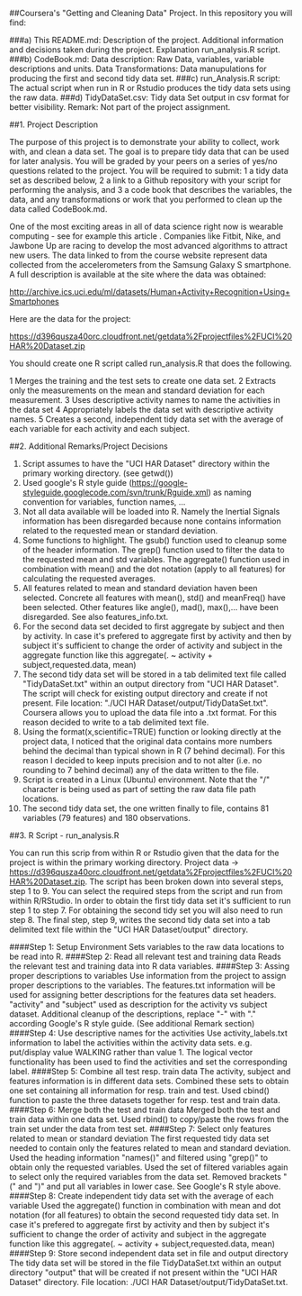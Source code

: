 ##Coursera's "Getting and Cleaning Data" Project.
In this repository you will find:
 
###a) This README.md: 
	Description of the project. 
	Additional information and decisions taken during the project. 
	Explanation run_analysis.R script.
###b) CodeBook.md:
	Data description: Raw Data, variables, variable descriptions and units.
	Data Transformations: Data manupulations for producing the first and second tidy data set. 
###c) run_Analysis.R script:
	The actual script when run in R or Rstudio produces the tidy data sets using the raw data.
###d) TidyDataSet.csv:
	Tidy data Set output in csv format for better visibility.
	Remark: Not part of the project assignment.

##1. Project Description

The purpose of this project is to demonstrate your ability to collect, work with, and clean a data set. The goal is to prepare tidy data that can be used for later analysis. You will be graded by your peers on a series of yes/no questions related to the project. You will be required to submit: 
1 a tidy data set as described below, 
2 a link to a Github repository with your script for performing the analysis, and 
3 a code book that describes the variables, the data, and any transformations or work that you performed to clean up the data called CodeBook.md. 

One of the most exciting areas in all of data science right now is wearable computing - see for example this article . Companies like Fitbit, Nike, and Jawbone Up are racing to develop the most advanced algorithms to attract new users. The data linked to from the course website represent data collected from the accelerometers from the Samsung Galaxy S smartphone. A full description is available at the site where the data was obtained:

http://archive.ics.uci.edu/ml/datasets/Human+Activity+Recognition+Using+Smartphones

Here are the data for the project:

https://d396qusza40orc.cloudfront.net/getdata%2Fprojectfiles%2FUCI%20HAR%20Dataset.zip

 You should create one R script called run_analysis.R that does the following. 

  1  Merges the training and the test sets to create one data set.
  2  Extracts only the measurements on the mean and standard deviation for each measurement. 
  3  Uses descriptive activity names to name the activities in the data set
  4  Appropriately labels the data set with descriptive activity names. 
  5  Creates a second, independent tidy data set with the average of each variable for each activity and each subject. 


##2. Additional Remarks/Project Decisions

1. Script assumes to have the "UCI HAR Dataset" directory within the primary working directory. (see getwd())
2. Used google's R style guide (https://google-styleguide.googlecode.com/svn/trunk/Rguide.xml) 
as naming convention for variables, function names, ...
3. Not all data available will be loaded into R. 
Namely the Inertial Signals information has been disregarded because none contains information 
related to the requested mean or standard deviation.
4. Some functions to highlight.
The gsub() function used to cleanup some of the header information.
The grep() function used to filter the data to the requested mean and std variables.
The aggregate() function used in combination with mean() and the dot notation (apply to all features) for calculating the requested averages.
5. All features related to mean and standard deviation haven been selected. Concrete all features with mean(), std() and meanFreq() have been selected. 
Other features like angle(), mad(), max(),... have been disregarded. See also features_info.txt.  
6. For the second data set decided to first aggregate by subject and then by activity. 
In case it's prefered to aggregate first by activity and then by subject it's sufficient to change the order of
activity and subject in the aggregate function like this aggregate(. ~ activity + subject,requested.data, mean)
7. The second tidy data set will be stored in a tab delimited text file called "TidyDataSet.txt" within an output
directory from "UCI HAR Dataset". The script will check for existing output directory and create if not present.
File location: "./UCI HAR Dataset/output/TidyDataSet.txt".
Coursera allows you to upload the data file into a .txt format. For this reason decided to write to a tab delimited text file. 
8. Using the format(x,scientific=TRUE) function or looking directly at the project data, I noticed that the original data contains more numbers behind the decimal than typical shown in R (7 behind decimal). For this reason I decided to keep inputs precision and to not alter (i.e. no rounding to 7 behind decimal) any of the data written to the file. 
9. Script is created in a Linux (Ubuntu) environment. Note that the "/" character is being used as part of setting the raw data file path locations.
10. The second tidy data set, the one written finally to file, contains 81 variables (79 features) and 180 observations.    

##3. R Script - run_analysis.R

You can run this scrip from within R or Rstudio given that the data for the project is within the primary working directory.
Project data -> https://d396qusza40orc.cloudfront.net/getdata%2Fprojectfiles%2FUCI%20HAR%20Dataset.zip.
The script has been broken down into several steps, step 1 to 9. You can select the required steps from the script and run from within R/RStudio. In order to obtain the first tidy data set it's sufficient to run step 1 to step 7. For obtaining the second tidy set you will also need to run step 8. The final step, step 9, writes the second tidy data set into a tab delimited text file within the "UCI HAR Dataset/output" directory. 

####Step 1: Setup Environment
Sets variables to the raw data locations to be read into R.
####Step 2: Read all relevant test and training data
Reads the relevant test and training data into R data variables. 
####Step 3: Assing proper descriptions to variables
Use information from the project to assign proper descriptions to the variables.
The features.txt information will be used for assigning better descriptions for the features data set headers.
"activity" and "subject" used as description for the activity vs subject dataset.
Additional cleanup of the descriptions, replace "-" with "." according Google's R style guide. (See additional Remark section) 
####Step 4: Use descriptive names for the activities
Use activity_labels.txt information to label the activities within the activity data sets.
e.g. put/display value WALKING rather than value 1.
The logical vector functionality has been used to find the activities and set the corresponding label. 
####Step 5: Combine all test resp. train data
The activity, subject and features information is in different data sets. Combined these sets to obtain one set containing all information for resp. train and test. 
Used cbind() function to paste the three datasets together for resp. test and train data. 
####Step 6: Merge both the test and train data
Merged both the test and train data within one data set. 
Used rbind() to copy/paste the rows from the train set under the data from test set. 
####Step 7: Select only features related to mean or standard deviation
The first requested tidy data set needed to contain only the features related to mean and standard deviation. 
Used the heading information "names()" and filtered using "grep()" to obtain only the requested variables. 
Used the set of filtered variables again to select only the required variables from the data set.
Removed brackets "(" and ")" and put all variables in lower case. See Google's R style above.
####Step 8: Create independent tidy data set with the average of each variable
Used the aggregate() function in combination with mean and dot notation (for all features) to obtain the second requested tidy
data set. In case it's prefered to aggregate first by activity and then by subject it's sufficient to change the order of
activity and subject in the aggregate function like this aggregate(. ~ activity + subject,requested.data, mean) 
####Step 9: Store second independent data set in file and output directory
The tidy data set will be stored in the file TidyDataSet.txt within an output
directory "output" that will be created if not present within the "UCI HAR Dataset" directory.
File location: ./UCI HAR Dataset/output/TidyDataSet.txt.



